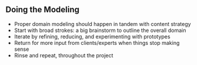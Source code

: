 ## Doing the Modeling

* Proper domain modeling should happen in tandem with content strategy
* Start with broad strokes: a big brainstorm to outline the overall domain
* Iterate by refining, reducing, and experimenting with prototypes
* Return for more input from clients/experts when things stop making sense
* Rinse and repeat, throughout the project

